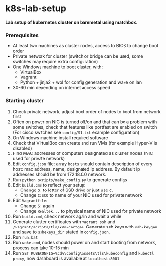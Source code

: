 # k8s-lab-setup

__Lab setup of kubernetes cluster on baremetal using matchbox.__

### Prerequisites

 - At least two machines as cluster nodes, access to BIOS to change boot order
 - Private network for cluster (switch or bridge can be used, some switches may require extra configuration)
 - One Windows machine to boot cluster, with:
    * VirtualBox
    * Vagrant
    * Python + jinja2 + wol for config generation and wake on lan
 - 30-60 min depending on internet access speed

### Starting cluster

  1. Check private network, adjust boot order of nodes to boot from network first
  2. Often on power on NIC is turned off/on and that can be a problem with some switches, check that features like portfast are enabled on switch
     (For cisco switches see `config/S1.txt` example configuration)
  3. On Windows machine install required software
  4. Check that VirtualBox can create and run VMs (for example Hyper-V is disabled)
  5. Find MAC addresses of computers designated as cluster nodes (NIC used for private network)
  6. Edit `config.json` file: array `hosts` should contain description of every host: mac address, name, designated ip address. By default ip addresses
     should be from 172.18.0.0 network. 
  7. Run `python scripts/make_config.py` to generate configs
  8. Edit `build.cmd` to reflect your setup:
      - Change `S:` to letter of SSD drive or just use `C:`
      - Change `CISCO` to name of your NIC used for private network
  9. Edit `Vagrantfile`:
      - Change `S:` again
      - Change `Realtek...` to physical name of NIC used for private network
  10. Run `build.cmd`, check network again and wait a while
  11. Generate cluster certificates with `vagrant ssh` and `/vagrant/scripts/tls/k8s-certgen`. Generate ssh keys with `ssh-keygen` and save to 
      `sshekeys_dir` stated in `config.json`.
  12. Run `run.bat`
  13. Run `wake.cmd`, nodes should power on and start booting from network, process can take 10-15 min
  14. Run `SET KUBECONFIG=%cd%\config\assets\tls\kubeconfig` and `kubectl proxy`, now dashboard is available at `localhost:8001`

